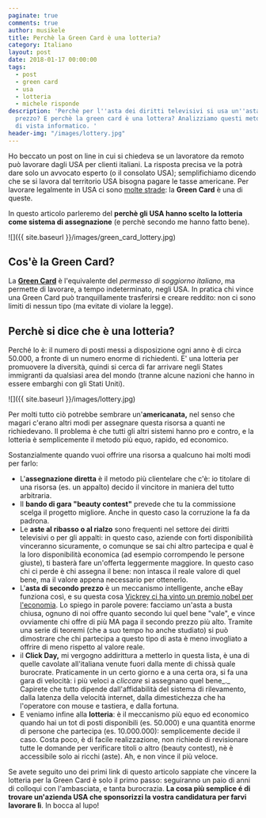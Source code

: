 ```yaml
---
paginate: true
comments: true
author: musikele
title: Perchè la Green Card è una lotteria?
category: Italiano
layout: post
date: 2018-01-17 00:00:00
tags:
  - post
  - green card
  - usa
  - lotteria
  - michele risponde
description: 'Perchè per l''asta dei diritti televisivi si usa un''asta di secondo
  prezzo? E perchè la green card è una lottera? Analizziamo questi metodi da un punto
  di vista informatico. '
header-img: "/images/lottery.jpg"
---
```

Ho beccato un post on line in cui si chiedeva se un lavoratore da remoto può lavorare dagli USA per clienti italiani. La risposta precisa ve la potrà dare solo un avvocato esperto (o il consolato USA); semplifichiamo dicendo che se si lavora dal territorio USA bisogna pagare le tasse americane. Per lavorare legalmente in USA ci sono [molte strade](https://www.us-immigration.com/greencard/Green-Card-Lottery.html): la **Green Card** è una di queste. 

In questo articolo parleremo del **perchè gli USA hanno scelto la lotteria come sistema di assegnazione** (e perchè secondo me hanno fatto bene). 

![]({{ site.baseurl }}/images/green_card_lottery.jpg)

## Cos'è la Green Card?

La [**Green Card**](http://america24.com/news/come-si-ottiene-la-green-card) è l'equivalente del _permesso di soggiorno italiano_, ma permette di lavorare, a tempo indeterminato, negli USA. In pratica chi vince una Green Card può tranquillamente trasferirsi e creare reddito: non ci sono limiti di nessun tipo (ma evitate di violare la legge). 

## Perchè si dice che è una lotteria? 

Perché lo è: il numero di posti messi a disposizione ogni anno è di circa 50.000, a fronte di un numero enorme di richiedenti. E' una lotteria per promuovere la diversità, quindi si cerca di far arrivare negli States immigranti da qualsiasi area del mondo (tranne alcune nazioni che hanno in essere embarghi con gli Stati Uniti). 

![]({{ site.baseurl }}/images/lottery.jpg)

Per molti tutto ciò potrebbe sembrare un'**americanata,** nel senso che magari c'erano altri modi per assegnare questa risorsa a quanti ne richiedevano. Il problema è che tutti gli altri sistemi hanno pro e contro, e la lotteria è semplicemente il metodo più equo, rapido, ed economico. 

Sostanzialmente quando vuoi offrire una risorsa a qualcuno hai molti modi per farlo:

* L'**assegnazione diretta** è il metodo più clientelare che c'è: io titolare di una risorsa  (es. un appalto) decido il vincitore in maniera del tutto arbitraria.
* Il  **bando di gara "beauty contest"** prevede che tu la commissione scelga il progetto migliore. Anche in questo caso la corruzione la fa da padrona.
* Le **aste al ribasso o al rialzo** sono frequenti nel settore dei diritti televisivi o  per gli appalti: in questo caso, aziende con forti disponibilità vinceranno sicuramente, o comunque se sai chi altro partecipa e qual è la loro disponibilità economica (ad esempio corrompendo le persone giuste), ti basterà fare un'offerta leggermente maggiore. In questo caso chi ci perde è chi assegna il bene: non intasca il reale valore di quel bene, ma il valore appena necessario per ottenerlo. 
* L'**asta di secondo prezzo** è un meccanismo intelligente, anche eBay funziona così, e su questa cosa [Vickrey ci ha vinto un premio nobel per l'economia](https://it.wikipedia.org/wiki/William_Vickrey). Lo spiego in parole povere: facciamo un'asta a busta chiusa, ognuno di noi offre quanto secondo lui quel bene "vale", e vince ovviamente chi offre di più MA paga il secondo prezzo più alto. Tramite una serie di teoremi (che a suo tempo ho anche studiato) si può dimostrare che chi partecipa a questo tipo di asta è meno invogliato a offrire di meno rispetto al valore reale. 
* il **Click Day,** mi vergogno addirittura a metterlo in questa lista, è una di quelle cavolate all'italiana venute fuori dalla mente di chissà quale burocrate. Praticamente in un certo giorno e a una certa ora, si fa una gara di velocità: i più veloci a _cliccare_ si assegnano quel bene_._ Capirete che tutto dipende dall'affidabilità del sistema di rilevamento, dalla latenza della velocità internet, dalla dimestichezza che ha l'operatore con mouse e tastiera, e dalla fortuna. 
* E veniamo infine alla **lotteria**: è il meccanismo più equo ed economico quando hai un tot di posti disponibili (es. 50.000) e una quantità enorme di persone che partecipa (es. 10.000.000): semplicemente decide il caso. Costa poco, è di facile realizzazione, non richiede di revisionare tutte le domande per verificare titoli o altro (beauty contest), nè è accessibile solo ai ricchi (aste). Ah, e non vince il più veloce.  

Se avete seguito uno dei primi link di questo articolo sappiate che vincere la lotteria per la Green Card è solo il primo passo: seguiranno un paio di anni di colloqui con l'ambasciata, e tanta burocrazia. **La cosa più semplice é di trovare un'azienda USA che sponsorizzi la vostra candidatura per farvi lavorare lì**. In bocca al lupo! 